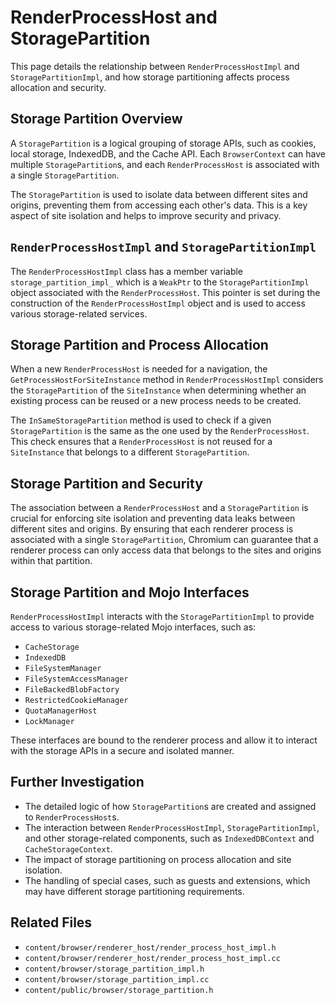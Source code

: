 # RenderProcessHost and StoragePartition

This page details the relationship between `RenderProcessHostImpl` and `StoragePartitionImpl`, and how storage partitioning affects process allocation and security.

## Storage Partition Overview

A `StoragePartition` is a logical grouping of storage APIs, such as cookies, local storage, IndexedDB, and the Cache API. Each `BrowserContext` can have multiple `StoragePartition`s, and each `RenderProcessHost` is associated with a single `StoragePartition`.

The `StoragePartition` is used to isolate data between different sites and origins, preventing them from accessing each other's data. This is a key aspect of site isolation and helps to improve security and privacy.

## `RenderProcessHostImpl` and `StoragePartitionImpl`

The `RenderProcessHostImpl` class has a member variable `storage_partition_impl_` which is a `WeakPtr` to the `StoragePartitionImpl` object associated with the `RenderProcessHost`. This pointer is set during the construction of the `RenderProcessHostImpl` object and is used to access various storage-related services.

## Storage Partition and Process Allocation

When a new `RenderProcessHost` is needed for a navigation, the `GetProcessHostForSiteInstance` method in `RenderProcessHostImpl` considers the `StoragePartition` of the `SiteInstance` when determining whether an existing process can be reused or a new process needs to be created.

The `InSameStoragePartition` method is used to check if a given `StoragePartition` is the same as the one used by the `RenderProcessHost`. This check ensures that a `RenderProcessHost` is not reused for a `SiteInstance` that belongs to a different `StoragePartition`.

## Storage Partition and Security

The association between a `RenderProcessHost` and a `StoragePartition` is crucial for enforcing site isolation and preventing data leaks between different sites and origins. By ensuring that each renderer process is associated with a single `StoragePartition`, Chromium can guarantee that a renderer process can only access data that belongs to the sites and origins within that partition.

## Storage Partition and Mojo Interfaces

`RenderProcessHostImpl` interacts with the `StoragePartitionImpl` to provide access to various storage-related Mojo interfaces, such as:

- `CacheStorage`
- `IndexedDB`
- `FileSystemManager`
- `FileSystemAccessManager`
- `FileBackedBlobFactory`
- `RestrictedCookieManager`
- `QuotaManagerHost`
- `LockManager`

These interfaces are bound to the renderer process and allow it to interact with the storage APIs in a secure and isolated manner.

## Further Investigation

- The detailed logic of how `StoragePartition`s are created and assigned to `RenderProcessHost`s.
- The interaction between `RenderProcessHostImpl`, `StoragePartitionImpl`, and other storage-related components, such as `IndexedDBContext` and `CacheStorageContext`.
- The impact of storage partitioning on process allocation and site isolation.
- The handling of special cases, such as guests and extensions, which may have different storage partitioning requirements.

## Related Files

- `content/browser/renderer_host/render_process_host_impl.h`
- `content/browser/renderer_host/render_process_host_impl.cc`
- `content/browser/storage_partition_impl.h`
- `content/browser/storage_partition_impl.cc`
- `content/public/browser/storage_partition.h`
